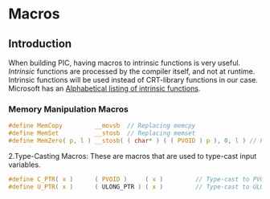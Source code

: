 # Macros

###

## Introduction

When building PIC, having macros to intrinsic functions is very useful. _Intrinsic_ functions are processed by the compiler itself, and not at runtime. Intrinsic functions will be used instead of CRT-library functions in our case. Microsoft has an [Alphabetical listing of intrinsic functions](https://learn.microsoft.com/en-us/cpp/intrinsics/alphabetical-listing-of-intrinsic-functions?view=msvc-170).

### Memory Manipulation Macros

```c
#define MemCopy         __movsb  // Replacing memcpy
#define MemSet          __stosb  // Replacing memset
#define MemZero( p, l ) __stosb( ( char* ) ( ( PVOID ) p ), 0, l ) // Replacing ZeroMemory   
```

2.Type-Casting Macros: These are macros that are used to type-cast input variables.

```c
#define C_PTR( x )      ( PVOID )     ( x )         // Type-cast to PVOID
#define U_PTR( x )      ( ULONG_PTR ) ( x )         // Type-cast to ULONG_PTR
```
